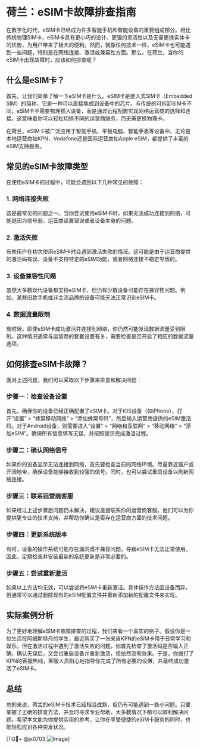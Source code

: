 # 荷兰：eSIM卡故障排查指南

在数字化时代，eSIM卡已经成为许多智能手机和智能设备的重要组成部分。相比传统物理SIM卡，eSIM卡具有更小巧的设计、更强的灵活性以及无需更换实体卡的优势，为用户带来了极大的便利。然而，就像任何技术一样，eSIM卡也可能遇到一些问题，特别是在网络连接、激活或兼容性方面。那么，在荷兰，当你的eSIM卡出现故障时，应该如何排查呢？

## 什么是eSIM卡？

首先，让我们简单了解一下eSIM卡是什么。eSIM卡是嵌入式SIM卡（Embedded SIM）的简称，它是一种可以直接集成到设备中的芯片。与传统的可拆卸SIM卡不同，eSIM卡不需要物理插入设备，而是通过远程配置实现网络运营商的选择和连接。这意味着你可以轻松切换不同的运营商服务，而无需更换物理卡。

在荷兰，eSIM卡被广泛应用于智能手机、平板电脑、智能手表等设备中。无论是本地运营商如KPN、Vodafone还是国际运营商如Apple eSIM，都提供了丰富的eSIM支持服务。

## 常见的eSIM卡故障类型

在使用eSIM卡的过程中，可能会遇到以下几种常见的故障：

### 1. 网络连接失败

这是最常见的问题之一。当你尝试使用eSIM卡时，如果无法成功连接到网络，可能是因为信号弱、运营商设置错误或者设备本身的问题。

### 2. 激活失败

有些用户在初次使用eSIM卡时会遇到激活失败的情况。这可能是由于运营商提供的激活码有误、设备不支持特定的eSIM功能，或者网络连接不稳定导致的。

### 3. 设备兼容性问题

虽然大多数现代设备都支持eSIM卡，但仍有少数设备可能存在兼容性问题。例如，某些旧款手机或非主流品牌的设备可能无法正常识别eSIM卡。

### 4. 数据流量限制

有时候，即使eSIM卡成功激活并连接到网络，你仍然可能发现数据流量受到限制。这种情况通常与运营商的套餐设置有关，需要检查是否开启了相应的数据流量选项。

## 如何排查eSIM卡故障？

面对上述问题，我们可以采取以下步骤来排查和解决问题：

### 步骤一：检查设备设置

首先，确保你的设备已经正确配置了eSIM卡。对于iOS设备（如iPhone），打开“设置” > “蜂窝移动网络” > “添加蜂窝号码”，然后输入运营商提供的eSIM激活码。对于Android设备，则需要进入“设置” > “网络和互联网” > “移动网络” > “添加eSIM”。确保所有信息填写无误，并按照提示完成激活过程。

### 步骤二：确认网络信号

如果你的设备显示无法连接到网络，首先要检查当前的网络环境。尽量靠近窗户或开阔地带，确保设备能够接收到较强的信号。同时，也可以尝试重启设备以刷新网络连接。

### 步骤三：联系运营商客服

如果经过上述步骤后问题仍未解决，建议直接联系你的运营商客服。他们可以为你提供更专业的技术支持，并帮助你确认是否存在运营商方面的技术问题。

### 步骤四：更新系统版本

有时，设备的操作系统可能存在漏洞或不兼容问题，导致eSIM卡无法正常使用。因此，定期检查并安装最新的系统更新是非常必要的。

### 步骤五：尝试重新激活

如果以上方法均无效，可以尝试将eSIM卡重新激活。具体操作方法因设备而异，但通常可以通过删除现有的eSIM配置文件并重新添加新的配置文件来实现。

## 实际案例分析

为了更好地理解eSIM卡故障排查的过程，我们来看一个真实的例子。假设你是一位生活在阿姆斯特丹的学生，最近购买了一张来自KPN的eSIM卡用于日常学习和娱乐。但在激活过程中遇到了激活失败的问题。你首先检查了激活码是否输入正确，确认无误后，又尝试重启设备并重新激活，但依然没有效果。于是，你拨打了KPN的客服热线，客服人员耐心地指导你完成了所有必要的设置，并最终成功激活了eSIM卡。

## 总结

总的来说，荷兰的eSIM卡技术已经相当成熟，但仍有可能遇到一些小问题。只要掌握了正确的排查方法，并及时寻求专业帮助，大多数情况下都可以顺利解决问题。希望本文能为你提供实用的参考，让你在享受便捷的eSIM卡服务的同时，也能轻松应对各种突发状况。

[TG💪+ @jx0703 ![Image](https://github.com/user-attachments/assets/dbca1d08-cadb-493c-b0ec-ad6f7a83f270)]